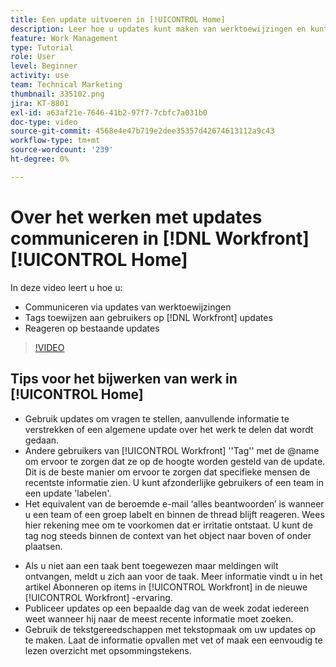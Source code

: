 ```yaml
---
title: Een update uitvoeren in [!UICONTROL Home]
description: Leer hoe u updates kunt maken van werktoewijzingen en kunt reageren op bestaande updates. De gebruikers van de markering  [!DNL Workfront]  in updates zodat worden zij op de hoogte gebracht van de mededeling.
feature: Work Management
type: Tutorial
role: User
level: Beginner
activity: use
team: Technical Marketing
thumbnail: 335102.png
jira: KT-8801
exl-id: a63af21e-7646-41b2-97f7-7cbfc7a031b0
doc-type: video
source-git-commit: 4568e4e47b719e2dee35357d42674613112a9c43
workflow-type: tm+mt
source-wordcount: '239'
ht-degree: 0%

---
```


# Over het werken met updates communiceren in [!DNL Workfront] [!UICONTROL Home]

In deze video leert u hoe u:

* Communiceren via updates van werktoewijzingen
* Tags toewijzen aan gebruikers op [!DNL Workfront] updates
* Reageren op bestaande updates

>[!VIDEO](https://video.tv.adobe.com/v/3445283/?quality=12&learn=on&enablevpops&captions=dut)

## Tips voor het bijwerken van werk in [!UICONTROL Home]

* Gebruik updates om vragen te stellen, aanvullende informatie te verstrekken of een algemene update over het werk te delen dat wordt gedaan.
* Andere gebruikers van [!UICONTROL Workfront] &#39;&#39;Tag&#39;&#39; met de @name om ervoor te zorgen dat ze op de hoogte worden gesteld van de update. Dit is de beste manier om ervoor te zorgen dat specifieke mensen de recentste informatie zien. U kunt afzonderlijke gebruikers of een team in een update &#39;labelen&#39;.
* Het equivalent van de beroemde e-mail ‘alles beantwoorden’ is wanneer u een team of een groep labelt en binnen de thread blijft reageren. Wees hier rekening mee om te voorkomen dat er irritatie ontstaat. U kunt de tag nog steeds binnen de context van het object naar boven of onder plaatsen.

<!--
paragraph below needs a hyperlink to an article
-->

* Als u niet aan een taak bent toegewezen maar meldingen wilt ontvangen, meldt u zich aan voor de taak. Meer informatie vindt u in het artikel Abonneren op items in [!UICONTROL Workfront] in de nieuwe [!UICONTROL Workfront] -ervaring.
* Publiceer updates op een bepaalde dag van de week zodat iedereen weet wanneer hij naar de meest recente informatie moet zoeken.
* Gebruik de tekstgereedschappen met tekstopmaak om uw updates op te maken. Laat de informatie opvallen met vet of maak een eenvoudig te lezen overzicht met opsommingstekens.

<!--
learn more URLs
-->
